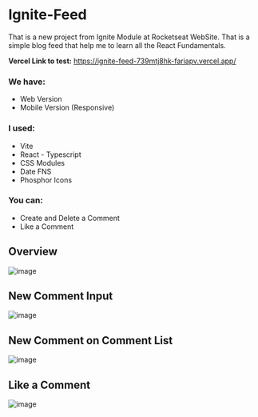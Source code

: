 # Ignite-Feed

That is a new project from Ignite Module at Rocketseat WebSite.
That is a simple blog feed that help me to learn all the React Fundamentals.

**Vercel Link to test:** https://ignite-feed-739mtj8hk-fariapv.vercel.app/
### **We have:**
- Web Version
- Mobile Version (Responsive)

### **I used:**
- Vite
 - React - Typescript
- CSS Modules
- Date FNS
- Phosphor Icons

### **You can:**
- Create and Delete a Comment
- Like a Comment

## Overview
![image](https://user-images.githubusercontent.com/62482908/176198919-41935518-7623-4491-9cfc-5f026449ecbe.png)

## New Comment Input
![image](https://user-images.githubusercontent.com/62482908/176198968-e158c0d9-284f-46b8-8a3b-dfc312a42bb4.png)

## New Comment on Comment List
![image](https://user-images.githubusercontent.com/62482908/176199092-da565ac0-15fe-43f1-abe2-5ea924ba6b87.png)

## Like a Comment
![image](https://user-images.githubusercontent.com/62482908/176199140-b553da3e-adb8-4c81-80c9-671296442a57.png)
